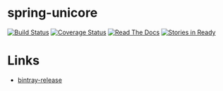 # spring-unicore

[![Build Status](https://travis-ci.org/unicore-life/spring-unicore.svg)](https://travis-ci.org/unicore-life/spring-unicore)
[![Coverage Status](https://coveralls.io/repos/unicore-life/spring-unicore/badge.svg?branch=master&service=github)](https://coveralls.io/github/unicore-life/spring-unicore?branch=master)
[![Read The Docs](https://readthedocs.org/projects/spring-unicore/badge/?version=latest)](http://spring-unicore.readthedocs.org)
[![Stories in Ready](https://badge.waffle.io/unicore-life/spring-unicore.svg?label=ready&title=Ready)](http://waffle.io/unicore-life/spring-unicore)

# Links

* [bintray-release](http://github.com/novoda/bintray-release)
